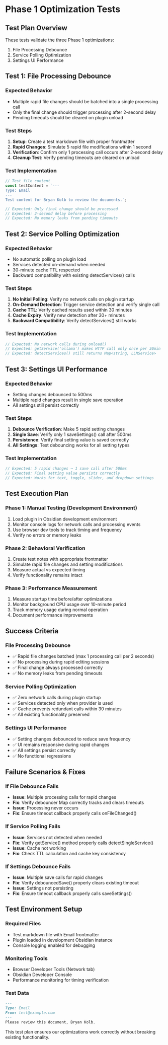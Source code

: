 # Phase 1 Optimization Tests

## Test Plan Overview

These tests validate the three Phase 1 optimizations:
1. File Processing Debounce
2. Service Polling Optimization  
3. Settings UI Performance

## Test 1: File Processing Debounce

### Expected Behavior
- Multiple rapid file changes should be batched into a single processing call
- Only the final change should trigger processing after 2-second delay
- Pending timeouts should be cleared on plugin unload

### Test Steps
1. **Setup**: Create a test markdown file with proper frontmatter
2. **Rapid Changes**: Simulate 5 rapid file modifications within 1 second
3. **Verification**: Confirm only 1 processing call occurs after 2-second delay
4. **Cleanup Test**: Verify pending timeouts are cleared on unload

### Test Implementation
```typescript
// Test file content
const testContent = `---
Type: Email
---
Test content for Bryan Kolb to review the documents.`;

// Expected: Only final change should be processed
// Expected: 2-second delay before processing
// Expected: No memory leaks from pending timeouts
```

## Test 2: Service Polling Optimization

### Expected Behavior
- No automatic polling on plugin load
- Services detected on-demand when needed
- 30-minute cache TTL respected
- Backward compatibility with existing detectServices() calls

### Test Steps
1. **No Initial Polling**: Verify no network calls on plugin startup
2. **On-Demand Detection**: Trigger service detection and verify single call
3. **Cache TTL**: Verify cached results used within 30 minutes
4. **Cache Expiry**: Verify new detection after 30+ minutes
5. **Backward Compatibility**: Verify detectServices() still works

### Test Implementation
```typescript
// Expected: No network calls during onload()
// Expected: getService('ollama') makes HTTP call only once per 30min
// Expected: detectServices() still returns Map<string, LLMService>
```

## Test 3: Settings UI Performance

### Expected Behavior
- Setting changes debounced to 500ms
- Multiple rapid changes result in single save operation
- All settings still persist correctly

### Test Steps
1. **Debounce Verification**: Make 5 rapid setting changes
2. **Single Save**: Verify only 1 saveSettings() call after 500ms
3. **Persistence**: Verify final setting value is saved correctly
4. **All Settings**: Test debouncing works for all setting types

### Test Implementation
```typescript
// Expected: 5 rapid changes → 1 save call after 500ms
// Expected: Final setting value persists correctly
// Expected: Works for text, toggle, slider, and dropdown settings
```

## Test Execution Plan

### Phase 1: Manual Testing (Development Environment)
1. Load plugin in Obsidian development environment
2. Monitor console logs for network calls and processing events
3. Use browser dev tools to track timing and frequency
4. Verify no errors or memory leaks

### Phase 2: Behavioral Verification
1. Create test notes with appropriate frontmatter
2. Simulate rapid file changes and setting modifications
3. Measure actual vs expected timing
4. Verify functionality remains intact

### Phase 3: Performance Measurement
1. Measure startup time before/after optimizations
2. Monitor background CPU usage over 10-minute period
3. Track memory usage during normal operation
4. Document performance improvements

## Success Criteria

### File Processing Debounce
- ✅ Rapid file changes batched (max 1 processing call per 2 seconds)
- ✅ No processing during rapid editing sessions
- ✅ Final change always processed correctly
- ✅ No memory leaks from pending timeouts

### Service Polling Optimization
- ✅ Zero network calls during plugin startup
- ✅ Services detected only when provider is used
- ✅ Cache prevents redundant calls within 30 minutes
- ✅ All existing functionality preserved

### Settings UI Performance
- ✅ Setting changes debounced to reduce save frequency
- ✅ UI remains responsive during rapid changes
- ✅ All settings persist correctly
- ✅ No functional regressions

## Failure Scenarios & Fixes

### If File Debounce Fails
- **Issue**: Multiple processing calls for rapid changes
- **Fix**: Verify debouncer Map correctly tracks and clears timeouts
- **Issue**: Processing never occurs
- **Fix**: Ensure timeout callback properly calls onFileChanged()

### If Service Polling Fails
- **Issue**: Services not detected when needed
- **Fix**: Verify getService() method properly calls detectSingleService()
- **Issue**: Cache not working
- **Fix**: Check TTL calculation and cache key consistency

### If Settings Debounce Fails
- **Issue**: Multiple save calls for rapid changes
- **Fix**: Verify debouncedSave() properly clears existing timeout
- **Issue**: Settings not persisting
- **Fix**: Ensure timeout callback properly calls saveSettings()

## Test Environment Setup

### Required Files
- Test markdown file with Email frontmatter
- Plugin loaded in development Obsidian instance
- Console logging enabled for debugging

### Monitoring Tools
- Browser Developer Tools (Network tab)
- Obsidian Developer Console
- Performance monitoring for timing verification

### Test Data
```markdown
---
Type: Email
From: test@example.com
---
Please review this document, Bryan Kolb.
```

This test plan ensures our optimizations work correctly without breaking existing functionality.